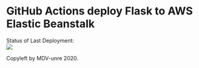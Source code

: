 # GitHub Actions deploy Flask to AWS Elastic Beanstalk


Status of Last Deployment:<br>
<img src="https://github.com/MDV-unre/github-actions/workflows/CI/CD-pipeline-AWS-ElasticBeanstalk/badge.svg?branch=master"><br>



Copyleft by MDV-unre 2020.
